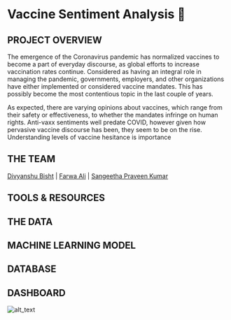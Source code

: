 # Vaccine Sentiment Analysis 💉

## PROJECT OVERVIEW

The emergence of the Coronavirus pandemic has normalized vaccines to become a part of everyday discourse, as global efforts to increase vaccination rates continue. Considered as having an integral role in managing the pandemic, governments, employers, and other organizations have either implemented or considered vaccine mandates. This has possibly become the most contentious topic in the last couple of years.

As expected, there are varying opinions about vaccines, which range from their safety or effectiveness, to whether the mandates infringe on human rights. Anti-vaxx sentiments well predate COVID, however given how pervasive vaccine discourse has been, they seem to be on the rise. Understanding levels of vaccine hesitance is importance

## THE TEAM

[Divyanshu Bisht](https://github.com/div1085) | [Farwa Ali](https://github.com/farwaali08) | [Sangeetha Praveen Kumar](https://github.com/praveen240881)

## TOOLS & RESOURCES

## THE DATA

## MACHINE LEARNING MODEL

## DATABASE

## DASHBOARD

![alt_text](https://user-images.githubusercontent.com/89050277/149342404-364b67d3-54ff-4646-af82-28fee2670027.jpg)
